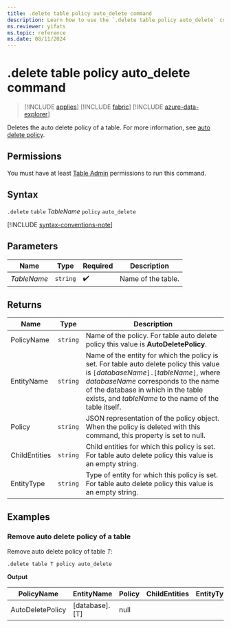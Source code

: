 ```yaml
---
title: .delete table policy auto_delete command
description: Learn how to use the `.delete table policy auto_delete` command to delete the auto delete policy of a table.
ms.reviewer: yifats
ms.topic: reference
ms.date: 08/11/2024
---
```

# .delete table policy auto_delete command

> [!INCLUDE [applies](../includes/applies-to-version/applies.md)] [!INCLUDE [fabric](../includes/applies-to-version/fabric.md)] [!INCLUDE [azure-data-explorer](../includes/applies-to-version/azure-data-explorer.md)]

Deletes the auto delete policy of a table. For more information, see [auto delete policy](auto-delete-policy.md).

## Permissions

You must have at least [Table Admin](../access-control/role-based-access-control.md) permissions to run this command.

## Syntax

`.delete` `table` *TableName* `policy` `auto_delete`

[!INCLUDE [syntax-conventions-note](../includes/syntax-conventions-note.md)]

## Parameters

| Name        | Type   | Required | Description        |
|-------------|--------|----------|--------------------|
| *TableName* | `string` |  :heavy_check_mark:  | Name of the table. |

## Returns

| Name          | Type   | Description                                                                                                                                                                                                                                                                  |
|---------------|--------|------------------------------------------------------------------------------------------------------------------------------------------------------------------------------------------------------------------------------------------------------------------------------|
| PolicyName    | `string` | Name of the policy. For table auto delete policy this value is **AutoDeletePolicy**.                                                                                                                                                                                         |
| EntityName    | `string` | Name of the entity for which the policy is set. For table auto delete policy this value is `[`*databaseName*`].[`*tableName*`]`, where *databaseName* corresponds to the name of the database in which in the table exists, and *tableName* to the name of the table itself. |
| Policy        | `string` | JSON representation of the policy object. When the policy is deleted with this command, this property is set to null.                                                                                                                                                        |
| ChildEntities | `string` | Child entities for which this policy is set. For table auto delete policy this value is an empty string.                                                                                                                                                                     |
| EntityType    | `string` | Type of entity for which this policy is set. For table auto delete policy this value is an empty string.                                                                                                                                                                     |

## Examples

### Remove auto delete policy of a table

Remove auto delete policy of table *T*:

```kusto
.delete table T policy auto_delete
```

**Output**

| PolicyName       | EntityName     | Policy                                                           | ChildEntities | EntityType |
|------------------|----------------|------------------------------------------------------------------|---------------|------------|
| AutoDeletePolicy | [database].[T] | null                                                             |               |            |
